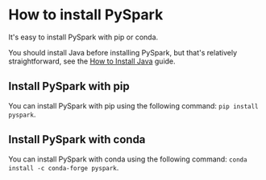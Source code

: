 # How to install PySpark

It's easy to install PySpark with pip or conda.

You should install Java before installing PySpark, but that's relatively
straightforward, see the [How to Install Java](../how-to-install-java) guide.

## Install PySpark with pip

You can install PySpark with pip using the following command: `pip
install pyspark`.

## Install PySpark with conda

You can install PySpark with conda using the following command: `conda install -c conda-forge pyspark`.

